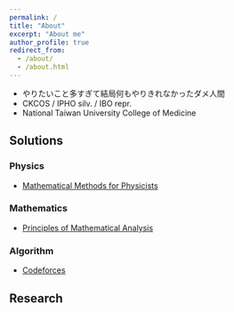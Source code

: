```yaml
---
permalink: /
title: "About"
excerpt: "About me"
author_profile: true
redirect_from: 
  - /about/
  - /about.html
---
```


* やりたいこと多すぎて結局何もやりきれなかったダメ人間
* CKCOS / IPHO silv. / IBO repr.
* National Taiwan University College of Medicine

Solutions
------

### Physics

  * [Mathematical Methods for Physicists](https://hikarimusic2002.github.io/solutions)

### Mathematics

  * [Principles of Mathematical Analysis](https://hikarimusic2002.github.io/solutions)

### Algorithm

  *  [Codeforces](https://hikarimusic2002.github.io/solutions)
  

Research
------
